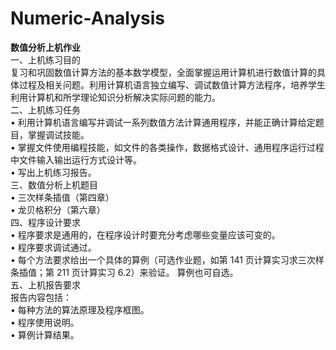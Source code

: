 # Numeric-Analysis
**数值分析上机作业**  
一、上机练习目的  
复习和巩固数值计算方法的基本数学模型，全面掌握运用计算机进行数值计算的具体过程及相关问题。利用计算机语言独立编写、调试数值计算方法程序，培养学生利用计算机和所学理论知识分析解决实际问题的能力。  
二、上机练习任务  
• 利用计算机语言编写并调试一系列数值方法计算通用程序，并能正确计算给定题目，掌握调试技能。  
• 掌握文件使用编程技能，如文件的各类操作，数据格式设计、通用程序运行过程中文件输入输出运行方式设计等。  
• 写出上机练习报告。  
三、数值分析上机题目  
• 三次样条插值（第四章）  
• 龙贝格积分（第六章）  
四、程序设计要求  
• 程序要求是通用的，在程序设计时要充分考虑哪些变量应该可变的。  
• 程序要求调试通过。  
• 每个方法要求给出一个具体的算例（可选作业题，如第 141 页计算实习求三次样条插值；第 211 页计算实习 6.2）来验证。 算例也可自选。  
五、上机报告要求  
报告内容包括：  
• 每种方法的算法原理及程序框图。  
• 程序使用说明。  
• 算例计算结果。  
